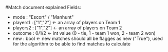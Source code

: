 #Match document explained
Fields:
* mode : "Escort" / "Manhunt"
* players1 : ["1","2"] <- an array of players on Team 1
* players2 : ["1","2"] <- an array of players on Team 2
* outcome : 0/1/2 <- int value (0 - tie, 1 - team 1 won, 2 - team 2 won)
* new : bool <- new matches should all be flagges as new ("True"), used for the algorithm to be able to find matches to calculate
